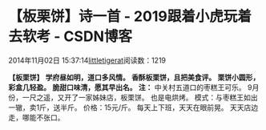 
# 【板栗饼】诗一首 - 2019跟着小虎玩着去软考 - CSDN博客

2014年11月02日 15:37:14[littletigerat](https://me.csdn.net/littletigerat)阅读数：1219


**【板栗饼】**
**学府昼如明，道口多风情。**
**香酥板栗饼，且把美食评。**
**栗饼小圆形，彩盒几轻盈。**
**脆甜口味清，愿其早出名。**
**注：**
中关村五道口的枣糕王可乐。
9月份，一尺之遥，又开了一家姊妹店，板栗饼。
也是电烘烤。
模式：与枣糕王如出一辙，卖1斤，送半斤。
价格：15元/斤。
每天上下班，天天在眼前晃。
天天店边走，哪能不张口。

